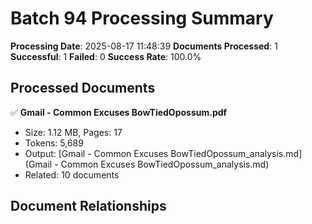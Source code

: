 # Batch 94 Processing Summary

**Processing Date**: 2025-08-17 11:48:39
**Documents Processed**: 1
**Successful**: 1
**Failed**: 0
**Success Rate**: 100.0%

## Processed Documents

✅ **Gmail - Common Excuses BowTiedOpossum.pdf**
   - Size: 1.12 MB, Pages: 17
   - Tokens: 5,689
   - Output: [Gmail - Common Excuses BowTiedOpossum_analysis.md](Gmail - Common Excuses BowTiedOpossum_analysis.md)
   - Related: 10 documents

## Document Relationships
